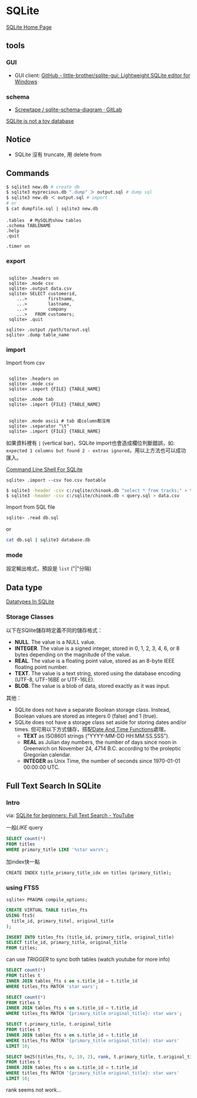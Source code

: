 # SQLite

[SQLite Home Page](https://www.sqlite.org/index.html)

## tools

### GUI

- GUI client: [GitHub - little-brother/sqlite-gui: Lightweight SQLite editor for Windows](https://github.com/little-brother/sqlite-gui?utm_source=hackernewsletter&utm_medium=email&utm_term=data)

### schema

- [Screwtape / sqlite-schema-diagram · GitLab](https://gitlab.com/Screwtapello/sqlite-schema-diagram)

[SQLite is not a toy database](https://antonz.org/sqlite-is-not-a-toy-database/)

## Notice

- SQLite 沒有 truncate, 用 delete from

## Commands

```bash
$ sqlite3 new.db # create db
$ sqlite3 myprecious.db ".dump" ＞ output.sql # dump sql
$ sqlite3 new.db ＜ output.sql # import
# or
$ cat dumpfile.sql | sqlite3 new.db
```

```text title="sqlite basic commands"
.tables  # MySQL的show tables
.schema TABLENAME
.help
.quit
```

```text title="show run-time"
.timer on
```

### export

```text title="export to csv"

 sqlite> .headers on
 sqlite> .mode csv
 sqlite> .output data.csv
 sqlite> SELECT customerid,
    ...>        firstname,
    ...>        lastname,
    ...>        company
    ...>   FROM customers;
 sqlite> .quit
```

```text title="dump sql"
sqlite> .output /path/to/out.sql
sqlite> .dump table_name
```

### import

Import from csv

```text title="import from csv"

 sqlite> .headers on
 sqlite> .mode csv
 sqlite> .import {FILE} {TABLE_NAME}
```

```text title="import from tsv (tabbed separate)"
 sqlite> .mode tab
 sqlite> .import {FILE} {TABLE_NAME}
```

```text title="import from tsv (tabbed separate), can escape double quote in text"

 sqlite> .mode ascii # tab 或column都沒用
 sqlite> .separator "\t"
 sqlite> .import {FILE} {TABLE_NAME}

```
如果資料裡有 `|` (vertical bar)，SQLite import也會造成欄位判斷錯誤，如: `expected 1 columns but found 2 - extras ignored`，用以上方法也可以成功匯入。

[Command Line Shell For SQLite](https://www.sqlite.org/cli.html)

```
sqlite> .import --csv foo.csv footable
```

```bash title="export/import csv by command"
$ sqlite3 -header -csv c:/sqlite/chinook.db "select * from tracks;" > tracks.csv
$ sqlite3 -header -csv c:/sqlite/chinook.db < query.sql > data.csv
```

Import from SQL file

```bash
sqlite> .read db.sql
```

or

```bash
cat db.sql | sqlite3 database.db
```

### mode

設定輸出格式，預設是 `list` ("|"分隔)



## Data type

[Datatypes In SQLite](https://www.sqlite.org/datatype3.html)

### Storage Classes

以下在SQlite儲存時定義不同的儲存格式：

- **NULL**. The value is a NULL value.
- **INTEGER**. The value is a signed integer, stored in 0, 1, 2, 3, 4, 6, or 8 bytes depending on the magnitude of the value.
- **REAL**. The value is a floating point value, stored as an 8-byte IEEE floating point number.
- **TEXT**. The value is a text string, stored using the database encoding (UTF-8, UTF-16BE or UTF-16LE).
- **BLOB**. The value is a blob of data, stored exactly as it was input.

其他：

- SQLite does not have a separate Boolean storage class. Instead, Boolean values are stored as integers 0 (false) and 1 (true).
- SQLite does not have a storage class set aside for storing dates and/or times. 但可用以下方式儲存，搭配[Date And Time Functions](https://www.sqlite.org/lang_datefunc.html)處理。
    - **TEXT** as ISO8601 strings ("YYYY-MM-DD HH:MM:SS.SSS").
    - **REAL** as Julian day numbers, the number of days since noon in Greenwich on November 24, 4714 B.C. according to the proleptic Gregorian calendar.
    - **INTEGER** as Unix Time, the number of seconds since 1970-01-01 00:00:00 UTC.


## Full Text Search In SQLite

### Intro

via: [SQLite for beginners: Full Text Search - YouTube](https://www.youtube.com/watch?v=eXMA_2dEMO0)

一般*LIKE* query
```sql title="LIKE operator"
SELECT count(*)
FROM titles
WHERE primary_title LIKE '%star wars%';
```

加index快一點
```
CREATE INDEX title_primary_title_idx on titles (primary_title);
```

### using FTS5

```text title="check if has fts5 installed"
sqlite> PRAGMA compile_options;
```


```sql title="create virtual table using fts5"
CREATE VIRTUAL TABLE titles_fts
USING fts5(
  title_id, primary_titel, original_title
);
```

```sql title="insert data to fts virtual table"
INSERT INTO titles_fts (title_id, primary_title, original_title)
SELECT title_id, primary_title, original_title
FROM titles;
```

can use *TRIGGER* to sync both tables (watch youtube for more info)

```sql title="match all columns"
SELECT count(*)
FROM titles t
INNER JOIN tables_fts s on s.title_id = t.title_id
WHERE titles_fts MATCH 'star wars';
```

```sql title="match specific columns"
SELECT count(*)
FROM titles t
INNER JOIN tables_fts s on s.title_id = t.title_id
WHERE titles_fts MATCH '{primary_title original_title}: star wars';
```

```sql title="get matched top 10"
SELECT t.primary_title, t.original_title
FROM titles t
INNER JOIN tables_fts s on s.title_id = t.title_id
WHERE titles_fts MATCH '{primary_title original_title}: star wars'
LIMIT 10;
```

```sql title="bm25 ranking function (0, 10, 2 is weight of column)"
SELECT bm25(titles_fts, 0, 10, 2), rank, t.primary_title, t.original_title
FROM titles t
INNER JOIN tables_fts s on s.title_id = t.title_id
WHERE titles_fts MATCH '{primary_title original_title}: star wars'
LIMIT 10;
```
rank seems not work...
